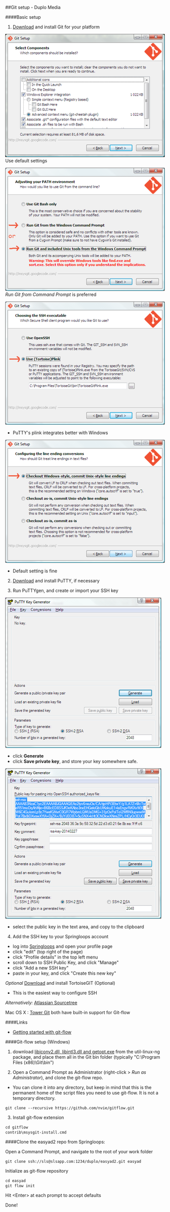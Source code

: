 ##Git setup - Duplo Media


####Basic setup

1. [Download](http://git-scm.com/downloads) and install Git for your platform

  ![default settings](images/git-scm1.png "Use default settings")
  Use default settings

  ![use from cmd](images/git-scm2.png "Use git from Command Prompt")
  *Run Git from Command Prompt* is preferred

  ![use plink](images/git-scm3.png "Choose PLink as SSH helper")
  * PuTTY's plink integrates better with Windows

  ![newline format](images/git-scm4.png "Set format for line endings")
  * Default setting is fine



2. [Download](http://www.chiark.greenend.org.uk/~sgtatham/putty/download.html) and install PuTTY, if necessary


3. Run PuTTYgen, and create or import your SSH key

  ![click Generate](images/puttygen1.png "click Generate")
  
  - click **Generate**
  - click **Save private key**, and store your key somewhere safe.
  
  ![copy public key to clipboard](images/puttygen3.png "select the public key in the text area, and copy to the clipboard")
  - select the public key in the text area, and copy to the clipboard


4. Add the SSH key to your Springloops account
  
  - log into [Springloops](https://duplo.springloops.io) and open your profile page
  - click "edit" (top right of the page)
  - click "Profile details" in the top left menu
  - scroll down to SSH Public Key, and click "Manage"
  - click "Add a new SSH key"
  - paste in your key, and click "Create this new key"

*Optional* [Download](https://code.google.com/p/tortoisegit/wiki/Download) and install TortoiseGIT (Optional)
  - This is the easiest way to configure SSH


*Alternatively:* [Atlassian Sourcetree](http://sourcetreeapp.com)


Mac OS X : [Tower Git](http://www.git-tower.com/) both have built-in support for Git-flow


####Links

* [Getting started with git-flow](http://yakiloo.com/getting-started-git-flow/)




####Git-flow setup (Windows)

1. download [libiconv2.dll, libintl3.dll and getopt.exe](bin/linux-ng.zip) from the util-linux-ng package, and place them all in the Git bin folder (typically "C:\Program Files (x86)\Git\bin")

2. Open a Command Prompt as Administrator (right-click \> *Run as Administrator*), and clone the git-flow repo.
  - You can clone it into any directory, but keep in mind that this is the permanent home of the script files you need to use git-flow. It is not a temporary directory.

  ```
  git clone --recursive https://github.com/nvie/gitflow.git
  ```

3. Install git-flow extension

  ```
  cd gitflow
  contrib\msysgit-install.cmd
  ```




####Clone the easyad2 repo from Springloops:
  
  Open a Command Prompt, and navigate to the root of your work folder

  ```
  git clone ssh://sls@slsapp.com:1234/duplo/easyad2.git easyad
  ```


  Initialize as git-flow repository

  ```
  cd easyad
  git flow init
  ```
  Hit \<Enter\> at each prompt to accept defaults


  Done!
